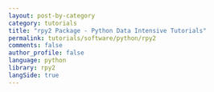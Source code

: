 ```yaml
---
layout: post-by-category
category: tutorials
title: "rpy2 Package - Python Data Intensive Tutorials"
permalink: tutorials/software/python/rpy2
comments: false
author_profile: false
language: python
library: rpy2
langSide: true
---
```

